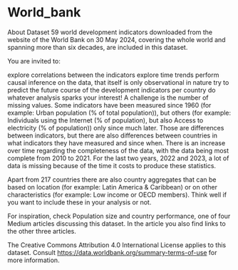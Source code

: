 # World_bank
About Dataset
59 world development indicators downloaded from the website of the World Bank on 30 May 2024, covering the whole world and spanning more than six decades, are included in this dataset.

You are invited to:

explore correlations between the indicators
explore time trends
perform causal inference on the data, that itself is only observational in nature
try to predict the future course of the development indicators per country
do whatever analysis sparks your interest!
A challenge is the number of missing values. Some indicators have been measured since 1960 (for example: Urban population (% of total population)), but others (for example: Individuals using the Internet (% of population), but also Access to electricity (% of population)) only since much later. Those are differences between indicators, but there are also differences between countries in what indicators they have measured and since when. There is an increase over time regarding the completeness of the data, with the data being most complete from 2010 to 2021. For the last two years, 2022 and 2023, a lot of data is missing because of the time it costs to produce these statistics.

Apart from 217 countries there are also country aggregates that can be based on location (for example: Latin America & Caribbean) or on other characteristics (for example: Low income or OECD members). Think well if you want to include these in your analysis or not.

For inspiration, check Population size and country performance, one of four Medium articles discussing this dataset. In the article you also find links to the other three articles.

The Creative Commons Attribution 4.0 International License applies to this dataset. Consult https://data.worldbank.org/summary-terms-of-use for more information.
